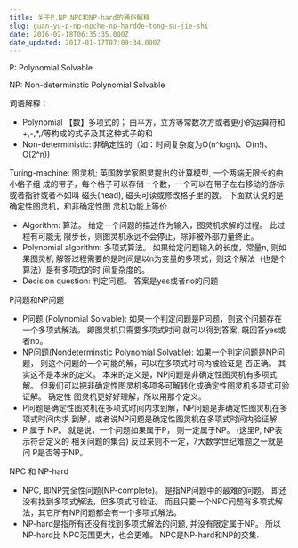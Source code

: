 ```yaml
---
title: 关于P,NP,NPC和NP-hard的通俗解释
slug: guan-yu-p-np-npche-np-hardde-tong-su-jie-shi
date: 2016-02-18T06:35:35.000Z
date_updated: 2017-01-17T07:09:34.000Z
---
```


P: Polynomial Solvable

NP: Non-determinstic Polynomial Solvable

词语解释：

- Polynomial 【数】多项式的； 由平方，立方等常数次方或者更小的运算符和+,-,*,/等构成的式子及其这种式子的和
- Non-deterministic: 非确定性的（如：时间复杂度为O(n^logn)、O(n!)、O(2^n))

Turing-machine: 图灵机; 英国数学家图灵提出的计算模型, 一个两端无限长的由小格子组 成的带子，每个格子可以存储一个数，一个可以在带子左右移动的游标或者指针或者不如叫 磁头(head), 磁头可读或修改格子里的数。 下面默认说的是确定性图灵机，和非确定性图 灵机功能上等价
- Algorithm: 算法。 给定一个问题的描述作为输入，图灵机求解的过程。 此过程有可能无 限步长，则图灵机永远不会停止，除非被外部力量终止。
- Polynomial algorithm: 多项式算法。 如果给定问题输入的长度，常量n, 则如果图灵机 解答过程需要的是时间是以n为变量的多项式，则这个解法（也是个算法）是有多项式的时 间复杂度的。
- Decision question: 判定问题。 答案是yes或者no的问题

P问题和NP问题

- P问题 (Polynomial Solvable): 如果一个判定问题是P问题，则这个问题存在一个多项式解法。 即图灵机只需要多项式时间 就可以得到答案, 既回答yes或者no。
- NP问题(Nondeterminstic Polynomial Solvable): 如果一个判定问题是NP问题， 则这个问题的一个可能的解，可以在多项式时间内被验证是 否正确。 其实这不是本来的定义。 本来的定义是，NP问题是非确定性图灵机有多项式解。 但我们可以把非确定性图灵机多项多可解转化成确定性图灵机多项式可验证解。 确定性 图灵机更好好理解，所以用那个定义。
- P问题是确定性图灵机在多项式时间内求到解，NP问题是非确定性图灵机在多项式时间内求 到解，或者说NP问题是确定性图灵机在多项式时间内验证解.
- P 属于 NP。 就是说，一个问题如果属于P， 则一定属于NP。 (这里P, NP表示符合定义的 相关问题的集合) 反过来则不一定，7大数学世纪难题之一就是问 P是否等于NP。

NPC 和 NP-hard

- NPC, 即NP完全性问题(NP-complete)。 是指NP问题中的最难的问题。 即还没有找到多项式解法，但多项式可验证。 而且只要一个NPC问题有多项式解法，其它所有NP问题都会有一个多项式解法。
- NP-hard是指所有还没有找到多项式解法的问题, 并没有限定属于NP。 所以NP-hard比 NPC范围更大，也会更难。 NPC是NP-hard和NP的交集.
